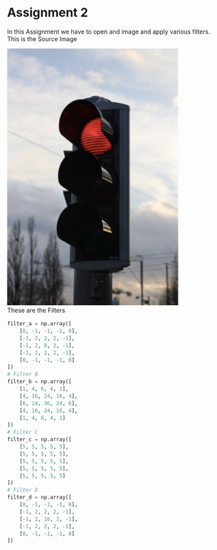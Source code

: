 # Assignment 2
In this Assignment we have to open and image and apply various filters.
This is the Source Image
<div class="image-container">
  <img src="road13.png" width="400" alt="Source Image" />
</div>
These are the Filters

```python
filter_a = np.array([
    [0, -1, -1, -1, 0],
    [-1, 2, 2, 2, -1],
    [-1, 2, 8, 2, -1],
    [-1, 2, 2, 2, -1],
    [0, -1, -1, -1, 0]
])
# Filter B
filter_b = np.array([
    [1, 4, 6, 4, 1],
    [4, 16, 24, 16, 4],
    [6, 24, 36, 24, 6],
    [4, 16, 24, 16, 4],
    [1, 4, 6, 4, 1]
])
# Filter C
filter_c = np.array([
    [5, 5, 5, 5, 5],
    [5, 5, 5, 5, 5],
    [5, 5, 5, 5, 5],
    [5, 5, 5, 5, 5],
    [5, 5, 5, 5, 5]
])
# Filter D
filter_d = np.array([
    [0, -1, -1, -1, 0],
    [-1, 2, 2, 2, -1],
    [-1, 2, 16, 2, -1],
    [-1, 2, 2, 2, -1],
    [0, -1, -1, -1, 0]
])
```